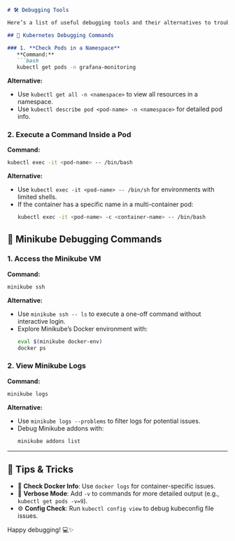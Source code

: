 ```markdown
# 🛠️ Debugging Tools

Here’s a list of useful debugging tools and their alternatives to troubleshoot Kubernetes clusters and Minikube setups effectively. 🚀

## 🐾 Kubernetes Debugging Commands

### 1. **Check Pods in a Namespace**  
   **Command:**  
   ```bash
   kubectl get pods -n grafana-monitoring
   ```  
   **Alternative:**  
   - Use `kubectl get all -n <namespace>` to view all resources in a namespace.  
   - Use `kubectl describe pod <pod-name> -n <namespace>` for detailed pod info.

### 2. **Execute a Command Inside a Pod**  
   **Command:**  
   ```bash
   kubectl exec -it <pod-name> -- /bin/bash
   ```  
   **Alternative:**  
   - Use `kubectl exec -it <pod-name> -- /bin/sh` for environments with limited shells.  
   - If the container has a specific name in a multi-container pod:  
     ```bash
     kubectl exec -it <pod-name> -c <container-name> -- /bin/bash
     ```

## 🌱 Minikube Debugging Commands

### 1. **Access the Minikube VM**  
   **Command:**  
   ```bash
   minikube ssh
   ```  
   **Alternative:**  
   - Use `minikube ssh -- ls` to execute a one-off command without interactive login.  
   - Explore Minikube’s Docker environment with:  
     ```bash
     eval $(minikube docker-env)
     docker ps
     ```

### 2. **View Minikube Logs**  
   **Command:**  
   ```bash
   minikube logs
   ```  
   **Alternative:**  
   - Use `minikube logs --problems` to filter logs for potential issues.  
   - Debug Minikube addons with:  
     ```bash
     minikube addons list
     ```

---

## 🔎 Tips & Tricks
- 🐳 **Check Docker Info**: Use `docker logs` for container-specific issues.  
- 📜 **Verbose Mode**: Add `-v` to commands for more detailed output (e.g., `kubectl get pods -v=9`).  
- ⚙️ **Config Check**: Run `kubectl config view` to debug kubeconfig file issues.

Happy debugging! 💻✨
```
